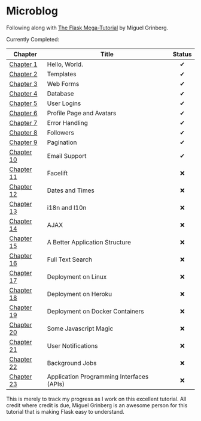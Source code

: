 # Microblog

Following along with [The Flask Mega-Tutorial](https://blog.miguelgrinberg.com/post/the-flask-mega-tutorial-part-i-hello-world) by Miguel Grinberg.

Currently Completed:

|Chapter|Title|Status|
|----|----|:--:|
|[Chapter 1](https://blog.miguelgrinberg.com/post/the-flask-mega-tutorial-part-i-hello-world)|Hello, World.|✔|
|[Chapter 2](https://blog.miguelgrinberg.com/post/the-flask-mega-tutorial-part-ii-templates)|Templates|✔|
|[Chapter 3](https://blog.miguelgrinberg.com/post/the-flask-mega-tutorial-part-iii-web-forms)|Web Forms|✔|
|[Chapter 4](https://blog.miguelgrinberg.com/post/the-flask-mega-tutorial-part-iv-database)|Database|✔|
|[Chapter 5](https://blog.miguelgrinberg.com/post/the-flask-mega-tutorial-part-v-user-logins)|User Logins|✔|
|[Chapter 6](https://blog.miguelgrinberg.com/post/the-flask-mega-tutorial-part-vi-profile-page-and-avatars)|Profile Page and Avatars|✔|
|[Chapter 7](https://blog.miguelgrinberg.com/post/the-flask-mega-tutorial-part-vii-error-handling)|Error Handling|✔|
|[Chapter 8](https://blog.miguelgrinberg.com/post/the-flask-mega-tutorial-part-viii-followers)|Followers|✔|
|[Chapter 9](https://blog.miguelgrinberg.com/post/the-flask-mega-tutorial-part-ix-pagination)|Pagination|✔|
|[Chapter 10](https://blog.miguelgrinberg.com/post/the-flask-mega-tutorial-part-x-email-support)|Email Support|✔|
|[Chapter 11](https://blog.miguelgrinberg.com/post/the-flask-mega-tutorial-part-xi-facelift)|Facelift|❌|
|[Chapter 12](https://blog.miguelgrinberg.com/post/the-flask-mega-tutorial-part-xii-dates-and-times)|Dates and Times|❌|
|[Chapter 13](https://blog.miguelgrinberg.com/post/the-flask-mega-tutorial-part-xiii-i18n-and-l10n)|i18n and l10n|❌|
|[Chapter 14](https://blog.miguelgrinberg.com/post/the-flask-mega-tutorial-part-xiv-ajax)|AJAX|❌|
|[Chapter 15](https://blog.miguelgrinberg.com/post/the-flask-mega-tutorial-part-xv-a-better-application-structure)|A Better Application Structure|❌|
|[Chapter 16](https://blog.miguelgrinberg.com/post/the-flask-mega-tutorial-part-xvi-full-text-search)|Full Text Search|❌|
|[Chapter 17](https://blog.miguelgrinberg.com/post/the-flask-mega-tutorial-part-xvii-deployment-on-linux)|Deployment on Linux|❌|
|[Chapter 18](https://blog.miguelgrinberg.com/post/the-flask-mega-tutorial-part-xviii-deployment-on-heroku)|Deployment on Heroku|❌|
|[Chapter 19](https://blog.miguelgrinberg.com/post/the-flask-mega-tutorial-part-xix-deployment-on-docker-containers)|Deployment on Docker Containers|❌|
|[Chapter 20](https://blog.miguelgrinberg.com/post/the-flask-mega-tutorial-part-xx-some-javascript-magic)|Some Javascript Magic|❌|
|[Chapter 21](https://blog.miguelgrinberg.com/post/the-flask-mega-tutorial-part-xxi-user-notifications)|User Notifications|❌|
|[Chapter 22](https://blog.miguelgrinberg.com/post/the-flask-mega-tutorial-part-xxii-background-jobs)|Background Jobs|❌|
|[Chapter 23](https://blog.miguelgrinberg.com/post/the-flask-mega-tutorial-part-xxiii-application-programming-interfaces-apis)|Application Programming Interfaces (APIs)|❌|

This is merely to track my progress as I work on this excellent tutorial. All credit where credit is due, Miguel Grinberg is an awesome person for this tutorial that is making Flask easy to understand.
